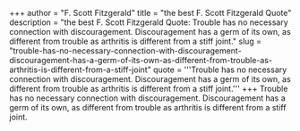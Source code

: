 +++
author = "F. Scott Fitzgerald"
title = "the best F. Scott Fitzgerald Quote"
description = "the best F. Scott Fitzgerald Quote: Trouble has no necessary connection with discouragement. Discouragement has a germ of its own, as different from trouble as arthritis is different from a stiff joint."
slug = "trouble-has-no-necessary-connection-with-discouragement-discouragement-has-a-germ-of-its-own-as-different-from-trouble-as-arthritis-is-different-from-a-stiff-joint"
quote = '''Trouble has no necessary connection with discouragement. Discouragement has a germ of its own, as different from trouble as arthritis is different from a stiff joint.'''
+++
Trouble has no necessary connection with discouragement. Discouragement has a germ of its own, as different from trouble as arthritis is different from a stiff joint.
